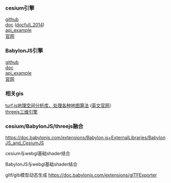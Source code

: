
### cesium引擎
[github](https://github.com/CesiumGS/cesium "github")  
[doc](https://cesium.com/learn/cesiumjs/ref-doc/ "doc")
([docfull_2014](https://cesium.com/downloads/cesiumjs/releases/b28/Documentation/index.html "doc"))  
[api_example](https://sandcastle.cesium.com/ "api_example")  
[官网](https://github.com/BabylonJS/Babylon.js "官网")

### BabylonJS引擎
[github](https://github.com/BabylonJS/Babylon.js "codepen")  
[doc](https://doc.babylonjs.com/ "codepen")  
[api_example](https://playground.babylonjs.com/ "api_example")  
[官网](https://playground.babylonjs.com/ "官网")  

### 相关gis
[turf.js地理空间分析库，处理各种地图算法](https://turfjs.fenxianglu.cn/category/ "官网")
([英文官网](https://turfjs.fenxianglu.cn/category/ "官网")）   
[threejs三维引擎](https://threejs.org// "官网") 


### cesium/BabylonJS/threejs融合

https://doc.babylonjs.com/extensions/Babylon.js+ExternalLibraries/BabylonJS_and_CesiumJS


cesium与webgl基础shader结合

BabylonJS与webgl基础shader结合

gltf/glb模型动态生成
https://doc.babylonjs.com/extensions/glTFExporter
